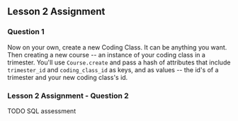 ## Lesson 2 Assignment 
### Question 1
Now on your own, create a new Coding Class. It can be anything you want. Then creating a new course -- an instance of your coding class in a trimester. You'll use `Course.create` and pass a hash of attributes that include `trimester_id` and `coding_class_id` as keys, and as values -- the id's of a trimester and your new coding class's id.

### Lesson 2 Assignment - Question 2
TODO SQL assessment
